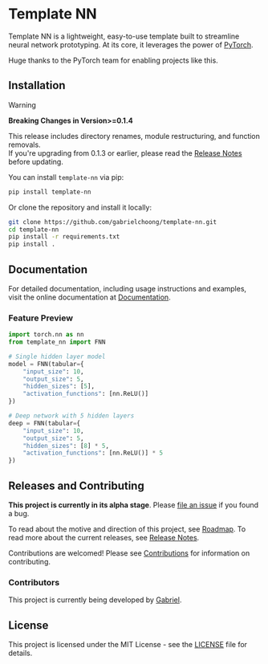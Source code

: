 # Template NN

Template NN is a lightweight, easy-to-use template built to streamline neural network prototyping. At its core, it
leverages the power of [PyTorch](https://github.com/pytorch/pytorch).

Huge thanks to the PyTorch team for enabling projects like this.


## Installation

> [!WARNING]
> **Breaking Changes in Version>=0.1.4**
>
> This release includes directory renames, module restructuring, and function removals.  
> If you're upgrading from 0.1.3 or earlier, please read the [Release Notes](RELEASE.md) before updating.

You can install `template-nn` via pip:

```sh
pip install template-nn
```

Or clone the repository and install it locally:

```sh
git clone https://github.com/gabrielchoong/template-nn.git
cd template-nn
pip install -r requirements.txt
pip install .
```

## Documentation

For detailed documentation, including usage instructions and examples, visit the online documentation
at [Documentation](https://gabrielchoong.github.io/template-nn).

### Feature Preview

```python
import torch.nn as nn
from template_nn import FNN

# Single hidden layer model
model = FNN(tabular={
    "input_size": 10,
    "output_size": 5,
    "hidden_sizes": [5],
    "activation_functions": [nn.ReLU()]
})

# Deep network with 5 hidden layers
deep = FNN(tabular={
    "input_size": 10,
    "output_size": 5,
    "hidden_sizes": [8] * 5,
    "activation_functions": [nn.ReLU()] * 5
})
```

## Releases and Contributing

**This project is currently in its alpha stage**.
Please [file an issue](https://github.com/gabrielchoong/template-nn/issues) if you found a bug.

To read about the motive and direction of this project, see [Roadmap](ROADMAP.md). To read more about the current
releases, see [Release Notes](RELEASE.md).

Contributions are welcomed! Please see [Contributions](CONTRIBUTING.md) for information on contributing.

### Contributors

This project is currently being developed by [Gabriel](https://github.com/gabrielchoong).

## License

This project is licensed under the MIT License - see the [LICENSE](LICENSE) file for details.

